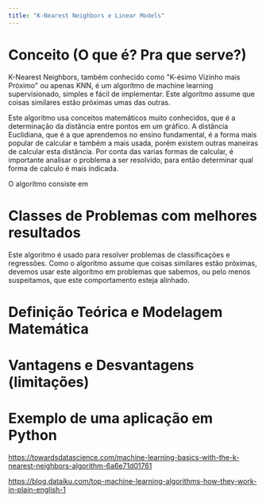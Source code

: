 ```yaml
---
title: "K-Nearest Neighbors e Linear Models"
---
```

# Conceito (O que é? Pra que serve?)

K-Nearest Neighbors, também conhecido como "K-ésimo Vizinho mais Próximo" ou apenas KNN, é um algorítmo de machine learning supervisionado, simples e fácil de implementar. Este algorítmo assume que coisas similares estão próximas umas das outras.

Este algorítmo usa conceitos matemáticos muito conhecidos, que é a determinação da distância entre pontos em um gráfico. A distância Euclidiana, que é a que aprendemos no ensino fundamental, é a forma mais popular de calcular e também a mais usada, porém existem outras maneiras de calcular esta distância. Por conta das varias formas de calcular, é importante analisar o problema a ser resolvido, para então determinar qual forma de calculo é mais indicada.

O algorítmo consiste em 

# Classes de Problemas com melhores resultados

Este algoritmo é usado para resolver problemas de classificações e regressões.
Como o algorítmo assume que coisas similares estão próximas, devemos usar este algorítmo em problemas que sabemos, ou pelo menos suspeitamos, que este comportamento esteja alinhado.

# Definição Teórica e Modelagem Matemática
# Vantagens e Desvantagens (limitações)
# Exemplo de uma aplicação em Python


https://towardsdatascience.com/machine-learning-basics-with-the-k-nearest-neighbors-algorithm-6a6e71d01761

https://blog.dataiku.com/top-machine-learning-algorithms-how-they-work-in-plain-english-1
